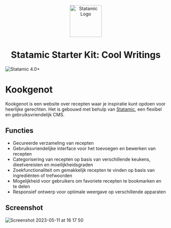 <!-- statamic:hide --><p align="center"><img src="https://statamic.com/assets/branding/Statamic-Logo-Rad.png" width="100" alt="Statamic Logo" /></p>
<h1 align="center">
  Statamic Starter Kit: Cool Writings
</h1>

![Statamic 4.0+](https://img.shields.io/badge/Statamic-4.0+-FF269E?style=for-the-badge&link=https://statamic.com)
<!-- /statamic:hide -->

# Kookgenot

Kookgenot is een website over recepten waar je inspiratie kunt opdoen voor heerlijke gerechten. Het is gebouwd met behulp van [Statamic](https://statamic.com/), een flexibel en gebruiksvriendelijk CMS.

## Functies

- Gecureerde verzameling van recepten
- Gebruiksvriendelijke interface voor het toevoegen en bewerken van recepten
- Categorisering van recepten op basis van verschillende keukens, dieetvereisten en moeilijkheidsgraden
- Zoekfunctionaliteit om gemakkelijk recepten te vinden op basis van ingrediënten of trefwoorden
- Mogelijkheid voor gebruikers om favoriete recepten te bookmarken en te delen
- Responsief ontwerp voor optimale weergave op verschillende apparaten

## Screenshot

![Screenshot 2023-05-11 at 16 17 50](https://github.com/napniels/cook-book/assets/124565210/aabc9f0f-553d-4160-aa79-aae804c7f9d9)
